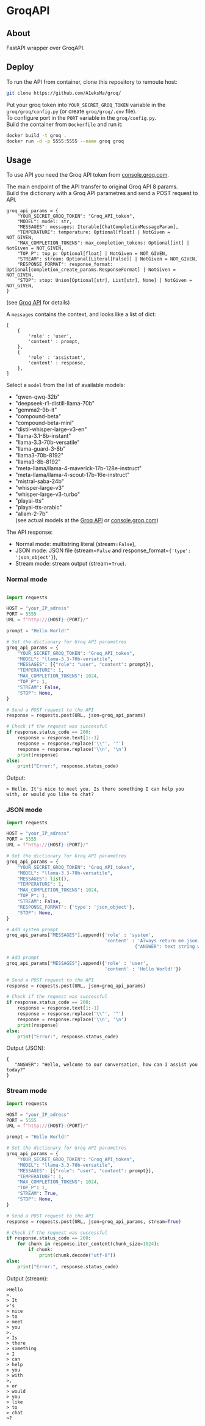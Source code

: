# GroqAPI



## About
FastAPI wrapper over GroqAPI. 

## Deploy

To run the API from container, clone this repository to remoute host:
```bash
git clone https://github.com/A1eksMa/groq/
```

Put your groq token into `YOUR_SECRET_GROQ_TOKEN` variable in the `groq/groq/config.py` (or create `groq/groq/.env` file).  
To configure port in the `PORT` variable in the `groq/config.py`.  
Build the container from `Dockerfile` and run it:
```bash
docker build -t groq .
docker run -d -p 5555:5555 --name groq groq
```

## Usage

To use API you need the Groq API token from [console.groq.com](https://console.groq.com).  

The main endpoint of the API transfer to original Groq API 8 params.  
Build the dictionary with a Groq API parametres and send a POST request to API.
```
groq_api_params = {
    "YOUR_SECRET_GROQ_TOKEN": "Groq_API_token",
    "MODEL": model: str,
    "MESSAGES": messages: Iterable[ChatCompletionMessageParam],
    "TEMPERATURE": temperature: Optional[float] | NotGiven = NOT_GIVEN,
    "MAX_COMPLETION_TOKENS": max_completion_tokens: Optional[int] | NotGiven = NOT_GIVEN,
    "TOP_P": top_p: Optional[float] | NotGiven = NOT_GIVEN,
    "STREAM": stream: Optional[Literal[False]] | NotGiven = NOT_GIVEN,
    "RESPONSE_FORMAT": response_format: Optional[completion_create_params.ResponseFormat] | NotGiven = NOT_GIVEN,
    "STOP": stop: Union[Optional[str], List[str], None] | NotGiven = NOT_GIVEN,
}
```
(see [Groq API](https://github.com/groq/groq-python/) for details)  

A `messages` contains the context, and looks like a list of dict:
```
[
    {
        'role' : 'user',
        'content' : prompt,
    },
    {
        'role' : 'assistant',
        'content' : response,
    },
]
```

Select a `model` from the list of available models:
- "qwen-qwq-32b"
- "deepseek-r1-distill-llama-70b"
- "gemma2-9b-it"
- "compound-beta"
- "compound-beta-mini"
- "distil-whisper-large-v3-en"
- "llama-3.1-8b-instant"
- "llama-3.3-70b-versatile"
- "llama-guard-3-8b"
- "llama3-70b-8192"
- "llama3-8b-8192"
- "meta-llama/llama-4-maverick-17b-128e-instruct"
- "meta-llama/llama-4-scout-17b-16e-instruct"
- "mistral-saba-24b"
- "whisper-large-v3"
- "whisper-large-v3-turbo"
- "playai-tts"
- "playai-tts-arabic"
- "allam-2-7b"  
(see actual models at the [Groq API](https://github.com/groq/groq-python/) or [console.groq.com](https://console.groq.com))  

The API response:
- Normal mode: multistring literal (stream=`False`),
- JSON mode: JSON file (stream=`False` and response_format=`{'type': 'json_object'}`),
- Stream mode: stream output (stream=`True`).

### Normal mode

```python

import requests

HOST = "your_IP_adress"
PORT = 5555
URL = f"http://{HOST}:{PORT}/"

prompt = "Hello World!"

# Set the dictionary for Groq API parametres
groq_api_params = {
    "YOUR_SECRET_GROQ_TOKEN": "Groq_API_token",
    "MODEL": "llama-3.3-70b-versatile",
    "MESSAGES": [{"role": "user", "content": prompt}],
    "TEMPERATURE": 1,
    "MAX_COMPLETION_TOKENS": 1024,
    "TOP_P": 1,
    "STREAM": False,
    "STOP": None,
}

# Send a POST request to the API
response = requests.post(URL, json=groq_api_params)

# Check if the request was successful
if response.status_code == 200:
    response = response.text[1:-1]
    response = response.replace('\\"', '"')
    response = response.replace('\\n', '\n')
    print(response)
else:
    print("Error:", response.status_code)
```

Output:
```
> Hello. It's nice to meet you. Is there something I can help you with, or would you like to chat?
```

### JSON mode

```python
import requests

HOST = "your_IP_adress"
PORT = 5555
URL = f"http://{HOST}:{PORT}/"

# Set the dictionary for Groq API parametres
groq_api_params = {
    "YOUR_SECRET_GROQ_TOKEN": "Groq_API_token",
    "MODEL": "llama-3.3-70b-versatile",
    "MESSAGES": list(),
    "TEMPERATURE": 1,
    "MAX_COMPLETION_TOKENS": 1024,
    "TOP_P": 1,
    "STREAM": False,
    "RESPONSE_FORMAT": {'type': 'json_object'},
    "STOP": None,
}

# Add system prompt
groq_api_params["MESSAGES"].append({'role' : 'system',
                                    'content' : 'Always return me json, that looks like a:\
                                               {"ANSWER": text string with your message}'})

# Add prompt
groq_api_params["MESSAGES"].append({'role' : 'user',
                                    'content' : 'Hello World!'})

# Send a POST request to the API
response = requests.post(URL, json=groq_api_params)

# Check if the request was successful
if response.status_code == 200:
    response = response.text[1:-1]
    response = response.replace('\\"', '"')
    response = response.replace('\\n', '\n')
    print(response)
else:
    print("Error:", response.status_code)
```

Output (JSON):
```
{
   "ANSWER": "Hello, welcome to our conversation, how can I assist you today?"
}
```

### Stream mode

```python
import requests

HOST = "your_IP_adress"
PORT = 5555
URL = f"http://{HOST}:{PORT}/"

prompt = "Hello World!"

# Set the dictionary for Groq API parametres
groq_api_params = {
    "YOUR_SECRET_GROQ_TOKEN": "Groq_API_token",
    "MODEL": "llama-3.3-70b-versatile",
    "MESSAGES": [{"role": "user", "content": prompt}],
    "TEMPERATURE": 1,
    "MAX_COMPLETION_TOKENS": 1024,
    "TOP_P": 1,
    "STREAM": True,
    "STOP": None,
}

# Send a POST request to the API
response = requests.post(URL, json=groq_api_params, stream=True)

# Check if the request was successful
if response.status_code == 200:
    for chunk in response.iter_content(chunk_size=1024):
        if chunk:
            print(chunk.decode("utf-8"))
else:
    print("Error:", response.status_code)
```

Output (stream):
```
>Hello
>.
> It
>'s
> nice
> to
> meet
> you
>.
> Is
> there
> something
> I
> can
> help
> you
> with
>,
> or
> would
> you
> like
> to
> chat
>?
```
